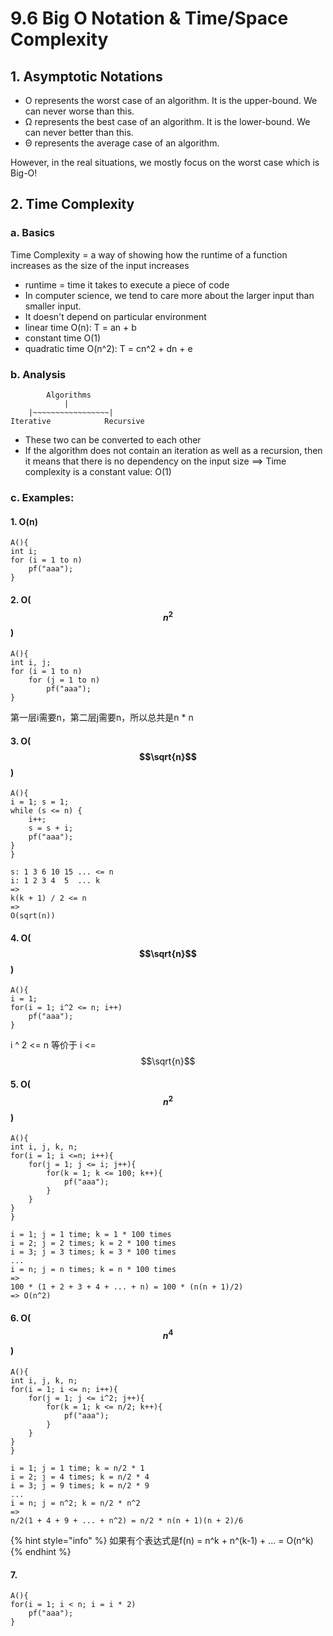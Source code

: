 # 9.6 Big O Notation & Time/Space Complexity

## 1. Asymptotic Notations

* O represents the worst case of an algorithm. It is the upper-bound. We can never worse than this.
* Ω represents the best case of an algorithm. It is the lower-bound. We can never better than this.
* Θ represents the average case of an algorithm.

However, in the real situations, we mostly focus on the worst case which is Big-O!

## 2. Time Complexity

### a. Basics

Time Complexity = a way of showing how the runtime of a function increases as the size of the input increases

* runtime = time it takes to execute a piece of code
* In computer science, we tend to care more about the larger input than smaller input.
* It doesn't depend on particular environment
* linear time O\(n\): T = an + b
* constant time O\(1\)
* quadratic time O\(n^2\): T = cn^2 + dn + e

### b. Analysis

```text
        Algorithms
            |
    |~~~~~~~~~~~~~~~~~|
Iterative            Recursive            
```

* These two can be converted to each other
* If the algorithm does not contain an iteration as well as a recursion, then it means that there is no dependency on the input size ==&gt; Time complexity is a constant value: O\(1\)

### c. Examples:

#### 1. O\(n\)

```markup
A(){
int i;
for (i = 1 to n)
    pf("aaa");
}
```

#### 2. O\( $$n^2$$ \)

```text
A(){
int i, j;
for (i = 1 to n)
    for (j = 1 to n)
        pf("aaa");
}
```

第一层i需要n，第二层j需要n，所以总共是n \*  n

#### 3. O\( $$\sqrt{n}$$ \)

```text
A(){
i = 1; s = 1;
while (s <= n) {
    i++;
    s = s + i;
    pf("aaa");    
}
}
```

```text
s: 1 3 6 10 15 ... <= n
i: 1 2 3 4  5  ... k
=>
k(k + 1) / 2 <= n
=>
O(sqrt(n))
```

#### 4.  O\( $$\sqrt{n}$$ \)

```text
A(){
i = 1;
for(i = 1; i^2 <= n; i++)
    pf("aaa");
}
```

i ^ 2 &lt;= n 等价于 i &lt;= $$\sqrt{n}$$ 

#### 5. O\( $$n^2$$ \)

```text
A(){
int i, j, k, n;
for(i = 1; i <=n; i++){
    for(j = 1; j <= i; j++){
        for(k = 1; k <= 100; k++){
            pf("aaa");
        }
    }
}
}
```

```text
i = 1; j = 1 time; k = 1 * 100 times
i = 2; j = 2 times; k = 2 * 100 times
i = 3; j = 3 times; k = 3 * 100 times
...
i = n; j = n times; k = n * 100 times
=>
100 * (1 + 2 + 3 + 4 + ... + n) = 100 * (n(n + 1)/2)
=> O(n^2)
```

#### 6. O\( $$n^4$$ \)

```text
A(){
int i, j, k, n;
for(i = 1; i <= n; i++){
    for(j = 1; j <= i^2; j++){
        for(k = 1; k <= n/2; k++){
            pf("aaa");
        }
    }
}
}
```

```text
i = 1; j = 1 time; k = n/2 * 1
i = 2; j = 4 times; k = n/2 * 4
i = 3; j = 9 times; k = n/2 * 9
...
i = n; j = n^2; k = n/2 * n^2
=>
n/2(1 + 4 + 9 + ... + n^2) = n/2 * n(n + 1)(n + 2)/6
```

{% hint style="info" %}
如果有个表达式是f\(n\) = n^k + n^\(k-1\) + ... = O\(n^k\)
{% endhint %}

#### 7. 

```text
A(){
for(i = 1; i < n; i = i * 2)
    pf("aaa");
}
```


